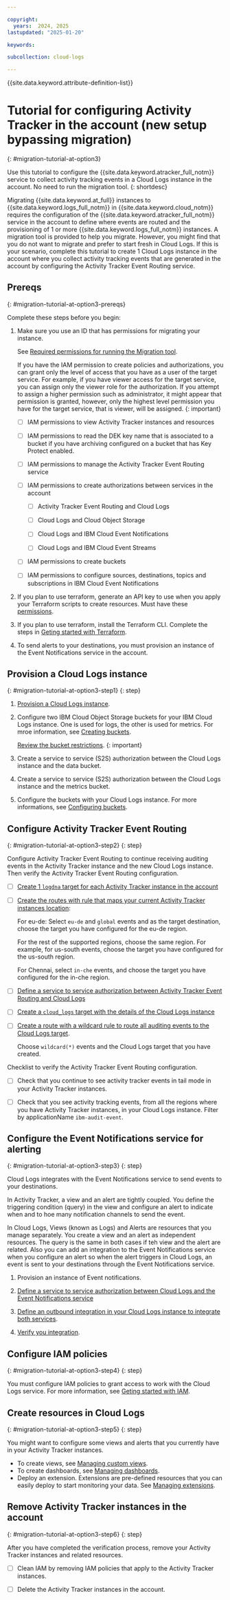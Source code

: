 ```yaml
---

copyright:
  years:  2024, 2025
lastupdated: "2025-01-20"

keywords:

subcollection: cloud-logs

---
```


{{site.data.keyword.attribute-definition-list}}


# Tutorial for configuring Activity Tracker in the account (new setup bypassing migration)
{: #migration-tutorial-at-option3}

Use this tutorial to configure the {{site.data.keyword.atracker_full_notm}} service to collect activity tracking events in a Cloud Logs instance in the account. No need to run the migration tool.
{: shortdesc}

Migrating {{site.data.keyword.at_full}} instances to {{site.data.keyword.logs_full_notm}} in {{site.data.keyword.cloud_notm}} requires the configuration of the {{site.data.keyword.atracker_full_notm}} service in the account to define where events are routed and the provisioning of 1 or more {{site.data.keyword.logs_full_notm}} instances. A migration tool is provided to help you migrate. However, you might find that you do not want to migrate and prefer to start fresh in Cloud Logs. If this is your scenario, complete this tutorial to create 1 Cloud Logs instance in the account where you collect activity tracking events that are generated in the account by configuring the Activity Tracker Event Routing service.


## Prereqs
{: #migration-tutorial-at-option3-prereqs}

Complete these steps before you begin:

1. Make sure you use an ID that has permissions for migrating your instance.

    See [Required permissions for running the Migration tool](/docs/cloud-logs?topic=cloud-logs-migration-permissions).

    If you have the IAM permission to create policies and authorizations, you can grant only the level of access that you have as a user of the target service. For example, if you have viewer access for the target service, you can assign only the viewer role for the authorization. If you attempt to assign a higher permission such as administrator, it might appear that permission is granted, however, only the highest level permission you have for the target service, that is viewer, will be assigned.
    {: important}

    - [ ] IAM permissions to view Activity Tracker instances and resources

    - [ ] IAM permissions to read the DEK key name that is associated to a bucket if you have archiving configured on a bucket that has Key Protect enabled.

    - [ ] IAM permissions to manage the Activity Tracker Event Routing service

    - [ ] IAM permissions to create authorizations between services in the account

        - [ ] Activity Tracker Event Routing and Cloud Logs

        - [ ] Cloud Logs and Cloud Object Storage

        - [ ] Cloud Logs and IBM Cloud Event Notifications

        - [ ] Cloud Logs and IBM Cloud Event Streams

    - [ ] IAM permissions to create buckets

    - [ ] IAM permissions to configure sources, destinations, topics and subscriptions in IBM Cloud Event Notifications

2. If you plan to use terraform, generate an API key to use when you apply your Terraform scripts to create resources. Must have these [permissions](/docs/cloud-logs?topic=cloud-logs-migration-permissions).

3. If you plan to use terraform, install the Terraform CLI. Complete the steps in [Geting started with Terraform](/docs/ibm-cloud-provider-for-terraform?topic=ibm-cloud-provider-for-terraform-getting-started).

4. To send alerts to your destinations, you must provision an instance of the Event Notifications service in the account.


## Provision a Cloud Logs instance
{: #migration-tutorial-at-option3-step1}
{: step}

1. [Provision a Cloud Logs instance](/docs/cloud-logs?topic=cloud-logs-instance-provision).
2. Configure two IBM Cloud Object Storage buckets for your IBM Cloud Logs instance. One is used for logs, the other is used for metrics. For mroe information, see [Creating buckets](/docs/cloud-logs?topic=cloud-logs-about-bucket&interface=ui#about-bucket-ov).

    [Review the bucket restrictions](/docs/cloud-logs?topic=cloud-logs-configure-data-bucket#cos_databucket_restrictions).
    {: important}

3. Create a service to service (S2S) authorization between the Cloud Logs instance and the data bucket.
4. Create a service to service (S2S) authorization between the Cloud Logs instance and the metrics bucket.
5. Configure the buckets with your Cloud Logs instance. For more informations, see [Configuring buckets](/docs/cloud-logs?topic=cloud-logs-about-bucket).

## Configure Activity Tracker Event Routing
{: #migration-tutorial-at-option3-step2}
{: step}

Configure Activity Tracker Event Routing to continue receiving auditing events in the Activity Tracker instance and the new Cloud Logs instance. Then verify the Activity Tracker Event Routing configuration.

- [ ] [Create 1 `logdna` target for each Activity Tracker instance in the account](/docs/atracker?topic=atracker-target_v2_at&interface=ui)

- [ ]  [Create the routes with rule that maps your current Activity Tracker instances location](/docs/atracker?topic=atracker-route_v2&interface=ui#route-create-ui):

    For eu-de: Select `eu-de` and `global` events and as the target destination, choose the target you have configured for the eu-de region.

    For the rest of the supported regions, choose the same region. For example, for us-south events, choose the target you have configured for the us-south region.

    For Chennai, select `in-che` events, and choose the target you have configured for the in-che region.

- [ ] [Define a service to service authorization between Activity Tracker Event Routing and Cloud Logs](/docs/atracker?topic=atracker-iam-service-auth-logs)

- [ ] [Create a `cloud_logs` target with the details of the Cloud Logs instance](/docs/atracker?topic=atracker-target_v2_icl)

- [ ] [Create a route with a wildcard rule to route all auditing events to the Cloud Logs target](/docs/atracker?topic=atracker-route_v2&interface=ui#route-create-ui).

    Choose `wildcard(*)` events and the Cloud Logs target that you have created.

Checklist to verify the Activity Tracker Event Routing configuration.

- [ ] Check that you continue to see activity tracker events in tail mode in your Activity Tracker instances.

- [ ] Check that you see activity tracking events, from all the regions where you have Activity Tracker instances, in your Cloud Logs instance. Filter by applicationName `ibm-audit-event`.

## Configure the Event Notifications service for alerting
{: #migration-tutorial-at-option3-step3}
{: step}

Cloud Logs integrates with the Event Notifications service to send events to your destinations.

In Activity Tracker, a view and an alert are tightly coupled. You define the triggering condition (query) in the view and configure an alert to indicate when and to hoe many notification channels to send the event.

In Cloud Logs, Views (known as Logs) and Alerts are resources that you manage separately. You create a view and an alert as independent resources. The query is the same in both cases if teh view and the alert are related. Also you can add an integration to the Event Notifications service when you configure an alert so when the alert triggers in Cloud Logs, an event is sent to your destinations through the Event Notifications service.

1. Provision an instance of Event notifications.

2. [Define a service to service authorization between Cloud Logs and the Event Notifications service](/docs/cloud-logs?topic=cloud-logs-event-notifications-configure#event-notifications-configure-step1)

3. [Define an outbound integration in your Cloud Logs instance to integrate both services](/docs/cloud-logs?topic=cloud-logs-event-notifications-configure#event-notifications-configure-step2).

3. [Verify you integration](/docs/cloud-logs?topic=cloud-logs-event-notifications-configure#event-notifications-configure-next).


## Configure IAM policies
{: #migration-tutorial-at-option3-step4}
{: step}

You must configure IAM policies to grant access to work with the Cloud Logs service. For more information, see [Geting started with IAM](/docs/cloud-logs?topic=cloud-logs-iam).

## Create resources in Cloud Logs
{: #migration-tutorial-at-option3-step5}
{: step}

You might want to configure some views and alerts that you currently have in your Activity Tracker instances.

- To create views, see [Managing custom views](/docs/cloud-logs?topic=cloud-logs-custom_views).
- To create dashboards, see [Managing dashboards](/docs/cloud-logs?topic=cloud-logs-create_dashboards).
- Deploy an extension. Extensions are pre-defined resources that you can easily deploy to start monitoring your data. See [Managing extensions](/docs/cloud-logs?topic=cloud-logs-extensions).

## Remove Activity Tracker instances in the account
{: #migration-tutorial-at-option3-step6}
{: step}

After you have completed the verification process, remove your Activity Tracker instances and related resources.

- [ ] Clean IAM by removing IAM policies that apply to the Activity Tracker instances.

- [ ] Delete the Activity Tracker instances in the account.
